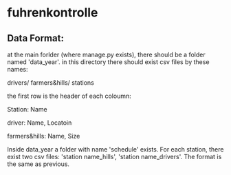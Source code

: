 # fuhrenkontrolle
## Data Format:
at the main forlder (where manage.py exists), there should be a folder named 'data_year'. in this directory there should exist csv files by these names:

drivers/
farmers&hills/
stations

the first row is the header of each coloumn:

Station: Name

driver: Name, Locatoin

farmers&hills: Name, Size

Inside data_year a folder with name 'schedule' exists. For each station, there exist two csv files: 'station name_hills', 'station name_drivers'. The format is the same as previous.





